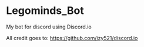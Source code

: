 # Legominds_Bot
My bot for discord using Discord.io

All credit goes to: https://github.com/izy521/discord.io
